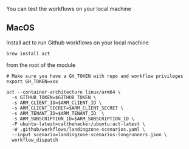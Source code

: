
You can test the workflows on your local machine

## MacOS

Install act to run Github workflows on your local machine
```
brew install act
```

from the root of the module

```
# Make sure you have a GH_TOKEN with repo and workflow privileges
export GH_TOKEN=xxx

act --container-architecture linux/arm64 \
  -s GITHUB_TOKEN=$GITHUB_TOKEN \
  -s ARM_CLIENT_ID=$ARM_CLIENT_ID \
  -s ARM_CLIENT_SECRET=$ARM_CLIENT_SECRET \
  -s ARM_TENANT_ID=$ARM_TENANT_ID  \
  -s ARM_SUBSCRIPTION_ID=$ARM_SUBSCRIPTION_ID \
  -P ubuntu-latest=catthehacker/ubuntu:act-latest \
  -W .github/workflows/landingzone-scenarios.yaml \
  --input scenario=landingzone-scenarios-longrunners.json \
  workflow_dispatch
```